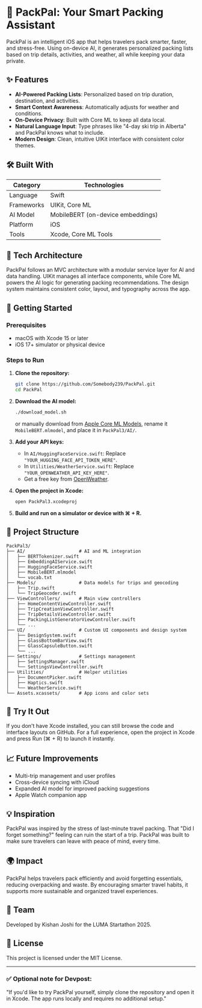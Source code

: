 # 🎒 PackPal: Your Smart Packing Assistant

PackPal is an intelligent iOS app that helps travelers pack smarter, faster, and stress-free. Using on-device AI, it generates personalized packing lists based on trip details, activities, and weather, all while keeping your data private.

## ✨ Features

- **AI-Powered Packing Lists**: Personalized based on trip duration, destination, and activities.
- **Smart Context Awareness**: Automatically adjusts for weather and conditions.
- **On-Device Privacy**: Built with Core ML to keep all data local.
- **Natural Language Input**: Type phrases like "4-day ski trip in Alberta" and PackPal knows what to include.
- **Modern Design**: Clean, intuitive UIKit interface with consistent color themes.

## 🛠️ Built With

| Category | Technologies |
|----------|-------------|
| Language | Swift |
| Frameworks | UIKit, Core ML |
| AI Model | MobileBERT (on-device embeddings) |
| Platform | iOS |
| Tools | Xcode, Core ML Tools |

## 🧩 Tech Architecture

PackPal follows an MVC architecture with a modular service layer for AI and data handling. UIKit manages all interface components, while Core ML powers the AI logic for generating packing recommendations. The design system maintains consistent color, layout, and typography across the app.

## 🚀 Getting Started

### Prerequisites

- macOS with Xcode 15 or later
- iOS 17+ simulator or physical device

### Steps to Run

1. **Clone the repository:**
   ```bash
   git clone https://github.com/Somebody239/PackPal.git
   cd PackPal
   ```

2. **Download the AI model:**
   ```bash
   ./download_model.sh
   ```
   
   or manually download from [Apple Core ML Models](https://ml-assets.apple.com/coreml/models/Text/QuestionAnswering/BERT_SQUAD/BERTSQUADFP16.mlmodel), rename it `MobileBERT.mlmodel`, and place it in `PackPal3/AI/`.

3. **Add your API keys:**
   - In `AI/HuggingFaceService.swift`: Replace `"YOUR_HUGGING_FACE_API_TOKEN_HERE"`.
   - In `Utilities/WeatherService.swift`: Replace `"YOUR_OPENWEATHER_API_KEY_HERE"`.
   - Get a free key from [OpenWeather](https://openweathermap.org/api).

4. **Open the project in Xcode:**
   ```bash
   open PackPal3.xcodeproj
   ```

5. **Build and run on a simulator or device with ⌘ + R.**

## 📁 Project Structure

```
PackPal3/
├── AI/                    # AI and ML integration
│   ├── BERTTokenizer.swift
│   ├── EmbeddingAIService.swift
│   ├── HuggingFaceService.swift
│   ├── MobileBERT.mlmodel
│   └── vocab.txt
├── Models/                # Data models for trips and geocoding
│   ├── Trip.swift
│   └── TripGeocoder.swift
├── ViewControllers/       # Main view controllers
│   ├── HomeContentViewController.swift
│   ├── TripCreationViewController.swift
│   ├── TripDetailsViewController.swift
│   ├── PackingListGeneratorViewController.swift
│   └── ...
├── UI/                    # Custom UI components and design system
│   ├── DesignSystem.swift
│   ├── GlassBottomBarView.swift
│   ├── GlassCapsuleButton.swift
│   └── ...
├── Settings/              # Settings management
│   ├── SettingsManager.swift
│   └── SettingsViewController.swift
├── Utilities/             # Helper utilities
│   ├── DocumentPicker.swift
│   ├── Haptics.swift
│   └── WeatherService.swift
└── Assets.xcassets/       # App icons and color sets
```

## 📘 Try It Out

If you don't have Xcode installed, you can still browse the code and interface layouts on GitHub.
For a full experience, open the project in Xcode and press Run (⌘ + R) to launch it instantly.

## 📈 Future Improvements

- Multi-trip management and user profiles
- Cross-device syncing with iCloud
- Expanded AI model for improved packing suggestions
- Apple Watch companion app

## 💡 Inspiration

PackPal was inspired by the stress of last-minute travel packing. That "Did I forget something?" feeling can ruin the start of a trip. PackPal was built to make sure travelers can leave with peace of mind, every time.

## 🌍 Impact

PackPal helps travelers pack efficiently and avoid forgetting essentials, reducing overpacking and waste. By encouraging smarter travel habits, it supports more sustainable and organized travel experiences.

## 👤 Team

Developed by Kishan Joshi for the LUMA Startathon 2025.

## 📄 License

This project is licensed under the MIT License.

---

### ✅ Optional note for Devpost:

"If you'd like to try PackPal yourself, simply clone the repository and open it in Xcode. The app runs locally and requires no additional setup."